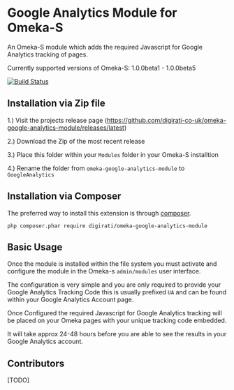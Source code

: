 Google Analytics Module for Omeka-S
====================

An Omeka-S module which adds the required Javascript for Google Analytics tracking of pages.

Currently supported versions of Omeka-S: 1.0.0beta1 - 1.0.0beta5

[![Build Status](https://travis-ci.com/digirati-co-uk/omeka-google-analytics-module.svg?token=123456789&branch=master)](https://travis-ci.com/digirati-co-uk/omeka-google-analytics-module)

Installation via Zip file
------------
1.) Visit the projects release page (https://github.com/digirati-co-uk/omeka-google-analytics-module/releases/latest)

2.) Download the Zip of the most recent release


3.) Place this folder within your `Modules` folder in your Omeka-S installtion


4.) Rename the folder from `omeka-google-analytics-module` to `GoogleAnalytics`

Installation via Composer
------------

The preferred way to install this extension is through [composer](http://getcomposer.org/download/).


```
php composer.phar require digirati/omeka-google-analytics-module
```



Basic Usage
-----------

Once the module is installed within the file system you must activate and configure the module in the Omeka-s `admin/modules` user interface.

The configuration is very simple and you are only required to provide your Google Analytics Tracking Code this is usually prefixed `UA` and can be found within your Google Analytics Account page.

Once Configured the required Javascript for Google Analytics tracking will be placed on your Omeka pages with your unique tracking code embedded. 

It will take approx 24-48 hours before you are able to see the results in your Google Analytics account.


Contributors
------------

[TODO]
